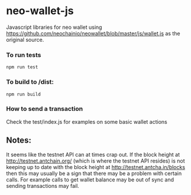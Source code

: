 # neo-wallet-js

Javascript libraries for neo wallet using https://github.com/neochainio/neowallet/blob/master/js/wallet.js as the original source.

### To run tests
```
npm run test
```

### To build to /dist:
```
npm run build
```

### How to send a transaction
Check the test/index.js for examples on some basic wallet actions

## Notes:
It seems like the testnet API can at times crap out. If the block height at http://testnet.antchain.org/ (which is where the testnet API resides) is not keeping up to date with the block height at http://testnet.antcha.in/blocks then this may usually be a sign that there may be a problem with certain calls. For example calls to get wallet balance may be out of sync and sending transactions may fail.
